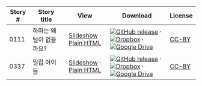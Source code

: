 Story # | Story title | View | Download | License
-------- | -----------  |:-------:| ---------------- | -------
0111 | 하마는 왜 털이 없을까요? | <a href="https://global-asp.github.io/stories/ko/0111_하마는-왜-털이-없을까요_slides.html" target="_blank">Slideshow</a> · [Plain HTML](https://global-asp.github.io/stories/ko/0111_하마는-왜-털이-없을까요.html) | [![GitHub release](https://cloud.githubusercontent.com/assets/9295750/9483128/0e089e5e-4b51-11e5-98ca-6da5cef156a7.png "GitHub release")]() · [![Dropbox](https://cloud.githubusercontent.com/assets/9295750/10150606/3f5ae2dc-65f5-11e5-8f63-841c51cc1cde.png "Dropbox")]() · [![Google Drive](https://cloud.githubusercontent.com/assets/9295750/9473522/1d6fdde4-4b10-11e5-98f5-aa6c6b04a08e.png "Google Drive")](https://drive.google.com/open?id=0B59ZADK9EsbsTnhaMXR3elNkc2c) | [CC-BY](https://creativecommons.org/licenses/by/3.0/)
0337 | 밀랍 아이들 | <a href="https://global-asp.github.io/stories/ko/0337_밀랍-아이들_slides.html" target="_blank">Slideshow</a> · [Plain HTML](https://global-asp.github.io/stories/ko/0337_밀랍-아이들.html) | [![GitHub release](https://cloud.githubusercontent.com/assets/9295750/9483128/0e089e5e-4b51-11e5-98ca-6da5cef156a7.png "GitHub release")]() · [![Dropbox](https://cloud.githubusercontent.com/assets/9295750/10150606/3f5ae2dc-65f5-11e5-8f63-841c51cc1cde.png "Dropbox")]() · [![Google Drive](https://cloud.githubusercontent.com/assets/9295750/9473522/1d6fdde4-4b10-11e5-98f5-aa6c6b04a08e.png "Google Drive")](https://drive.google.com/open?id=0B59ZADK9EsbsTnhaMXR3elNkc2c) | [CC-BY](https://creativecommons.org/licenses/by/3.0/)
